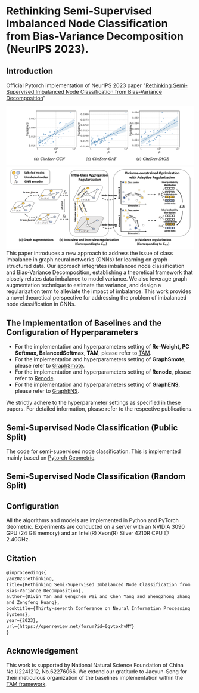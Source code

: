 # Rethinking Semi-Supervised Imbalanced Node Classification from Bias-Variance Decomposition (NeurIPS 2023).

## Introduction

Official Pytorch implementation of NeurIPS 2023 paper "[Rethinking Semi-Supervised Imbalanced Node Classification from Bias-Variance Decomposition](https://arxiv.org/abs/2310.18765)"

![variance_imbalance](figures/variance_imbalance.png)
![revar](figures/revar.png)
This paper introduces a new approach to address the issue of class imbalance in graph neural networks (GNNs) for learning on graph-structured data. Our approach integrates imbalanced node classification and Bias-Variance Decomposition, establishing a theoretical framework that closely relates data imbalance to model variance. We also leverage graph augmentation technique to estimate the variance, and design a regularization term to alleviate the impact of imbalance. This work provides a novel theoretical perspective for addressing the problem of imbalanced node classification in GNNs.

## The Implementation of Baselines and the Configuration of Hyperparameters
- For the implementation and hyperparameters setting of **Re-Weight, PC Softmax, BalancedSoftmax, TAM**, please refer to [TAM](https://github.com/Jaeyun-Song/TAM).
- For the implementation and hyperparameters setting of **GraphSmote**, please refer to [GraphSmote](https://github.com/TianxiangZhao/GraphSmote).
- For the implementation and hyperparameters setting of **Renode**, please refer to [Renode](https://github.com/victorchen96/ReNode).
- For the implementation and hyperparameters setting of **GraphENS**, please refer to [GraphENS](https://github.com/JoonHyung-Park/GraphENS).

We strictly adhere to the hyperparameter settings as specified in these papers. For detailed information, please refer to the respective publications.


## Semi-Supervised Node Classification (Public Split)

The code for semi-supervised node classification. 
This is implemented mainly based on [Pytorch Geometric](https://github.com/rusty1s/pytorch_geometric). 


## Semi-Supervised Node Classification (Random Split)

## Configuration
All the algorithms and models are implemented in Python and PyTorch Geometric. Experiments are
conducted on a server with an NVIDIA 3090 GPU (24 GB memory) and an Intel(R) Xeon(R) Silver
4210R CPU @ 2.40GHz.

## Citation
```
@inproceedings{
yan2023rethinking,
title={Rethinking Semi-Supervised Imbalanced Node Classification from Bias-Variance Decomposition},
author={Divin Yan and Gengchen Wei and Chen Yang and Shengzhong Zhang and Zengfeng Huang},
booktitle={Thirty-seventh Conference on Neural Information Processing Systems},
year={2023},
url={https://openreview.net/forum?id=0gvtoxhvMY}
}
```

## Acknowledgement
This work is supported by National Natural Science Foundation of China No.U2241212, No.62276066. We extend our gratitude to Jaeyun-Song for their meticulous organization of the baselines implementation within the [TAM framework](https://github.com/Jaeyun-Song/TAM).
